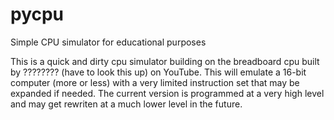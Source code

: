 # pycpu
Simple CPU simulator for educational purposes

This is a quick and dirty cpu simulator building on the breadboard cpu built by ???????? (have to look this up) on YouTube. This will emulate a 16-bit computer (more or less) with a very limited instruction set that may be expanded if needed. The current version is programmed at a very high level and may get rewriten at a much lower level in the future.
